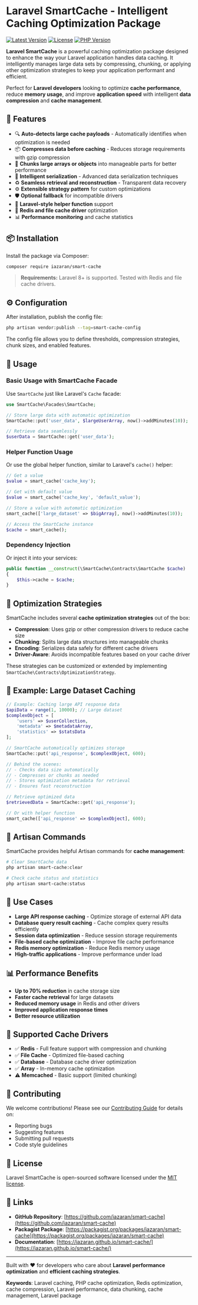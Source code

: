 # Laravel SmartCache - Intelligent Caching Optimization Package

[![Latest Version](https://img.shields.io/packagist/v/iazaran/smart-cache.svg)](https://packagist.org/packages/iazaran/smart-cache)
[![License](https://img.shields.io/packagist/l/iazaran/smart-cache.svg)](https://packagist.org/packages/iazaran/smart-cache)
[![PHP Version](https://img.shields.io/packagist/php-v/iazaran/smart-cache.svg)](https://packagist.org/packages/iazaran/smart-cache)

**Laravel SmartCache** is a powerful caching optimization package designed to enhance the way your Laravel application handles data caching. It intelligently manages large data sets by compressing, chunking, or applying other optimization strategies to keep your application performant and efficient.

Perfect for **Laravel developers** looking to optimize **cache performance**, reduce **memory usage**, and improve **application speed** with intelligent **data compression** and **cache management**.

## 🚀 Features

- 🔍 **Auto-detects large cache payloads** - Automatically identifies when optimization is needed
- 📦 **Compresses data before caching** - Reduces storage requirements with gzip compression
- 🧩 **Chunks large arrays or objects** into manageable parts for better performance
- 🧠 **Intelligent serialization** - Advanced data serialization techniques
- ♻️ **Seamless retrieval and reconstruction** - Transparent data recovery
- ⚙️ **Extensible strategy pattern** for custom optimizations
- 🛡️ **Optional fallback** for incompatible drivers
- 🔄 **Laravel-style helper function** support
- 🎯 **Redis and file cache driver** optimization
- 📊 **Performance monitoring** and cache statistics

## 📦 Installation

Install the package via Composer:

```bash
composer require iazaran/smart-cache
```

> **Requirements:** Laravel 8+ is supported. Tested with Redis and file cache drivers.

## ⚙️ Configuration

After installation, publish the config file:

```bash
php artisan vendor:publish --tag=smart-cache-config
```

The config file allows you to define thresholds, compression strategies, chunk sizes, and enabled features.

## 🧪 Usage

### Basic Usage with SmartCache Facade

Use `SmartCache` just like Laravel's `Cache` facade:

```php
use SmartCache\Facades\SmartCache;

// Store large data with automatic optimization
SmartCache::put('user_data', $largeUserArray, now()->addMinutes(10));

// Retrieve data seamlessly
$userData = SmartCache::get('user_data');
```

### Helper Function Usage

Or use the global helper function, similar to Laravel's `cache()` helper:

```php
// Get a value
$value = smart_cache('cache_key');

// Get with default value
$value = smart_cache('cache_key', 'default_value');

// Store a value with automatic optimization
smart_cache(['large_dataset' => $bigArray], now()->addMinutes(10));

// Access the SmartCache instance
$cache = smart_cache();
```

### Dependency Injection

Or inject it into your services:

```php
public function __construct(\SmartCache\Contracts\SmartCache $cache)
{
    $this->cache = $cache;
}
```

## 🔧 Optimization Strategies

SmartCache includes several **cache optimization strategies** out of the box:

- **Compression**: Uses gzip or other compression drivers to reduce cache size
- **Chunking**: Splits large data structures into manageable chunks
- **Encoding**: Serializes data safely for different cache drivers
- **Driver-Aware**: Avoids incompatible features based on your cache driver

These strategies can be customized or extended by implementing `SmartCache\Contracts\OptimizationStrategy`.

## 📂 Example: Large Dataset Caching

```php
// Example: Caching large API response data
$apiData = range(1, 10000); // Large dataset
$complexObject = [
    'users' => $userCollection,
    'metadata' => $metadataArray,
    'statistics' => $statsData
];

// SmartCache automatically optimizes storage
SmartCache::put('api_response', $complexObject, 600);

// Behind the scenes:
// - Checks data size automatically
// - Compresses or chunks as needed
// - Stores optimization metadata for retrieval
// - Ensures fast reconstruction

// Retrieve optimized data
$retrievedData = SmartCache::get('api_response');

// Or with helper function
smart_cache(['api_response' => $complexObject], 600);
```

## 🧰 Artisan Commands

SmartCache provides helpful Artisan commands for **cache management**:

```bash
# Clear SmartCache data
php artisan smart-cache:clear

# Check cache status and statistics
php artisan smart-cache:status
```

## 🎯 Use Cases

- **Large API response caching** - Optimize storage of external API data
- **Database query result caching** - Cache complex query results efficiently
- **Session data optimization** - Reduce session storage requirements
- **File-based cache optimization** - Improve file cache performance
- **Redis memory optimization** - Reduce Redis memory usage
- **High-traffic applications** - Improve performance under load

## 📊 Performance Benefits

- **Up to 70% reduction** in cache storage size
- **Faster cache retrieval** for large datasets
- **Reduced memory usage** in Redis and other drivers
- **Improved application response times**
- **Better resource utilization**

## 🔧 Supported Cache Drivers

- ✅ **Redis** - Full feature support with compression and chunking
- ✅ **File Cache** - Optimized file-based caching
- ✅ **Database** - Database cache driver optimization
- ✅ **Array** - In-memory cache optimization
- ⚠️ **Memcached** - Basic support (limited chunking)

## 🤝 Contributing

We welcome contributions! Please see our [Contributing Guide](CONTRIBUTING.md) for details on:

- Reporting bugs
- Suggesting features
- Submitting pull requests
- Code style guidelines

## 📄 License

Laravel SmartCache is open-sourced software licensed under the [MIT license](LICENSE).

## 🔗 Links

- **GitHub Repository**: [https://github.com/iazaran/smart-cache](https://github.com/iazaran/smart-cache)
- **Packagist Package**: [https://packagist.org/packages/iazaran/smart-cache](https://packagist.org/packages/iazaran/smart-cache)
- **Documentation**: [https://iazaran.github.io/smart-cache/](https://iazaran.github.io/smart-cache/)

---

Built with ❤️ for developers who care about **Laravel performance optimization** and **efficient caching strategies**.

**Keywords**: Laravel caching, PHP cache optimization, Redis optimization, cache compression, Laravel performance, data chunking, cache management, Laravel package
